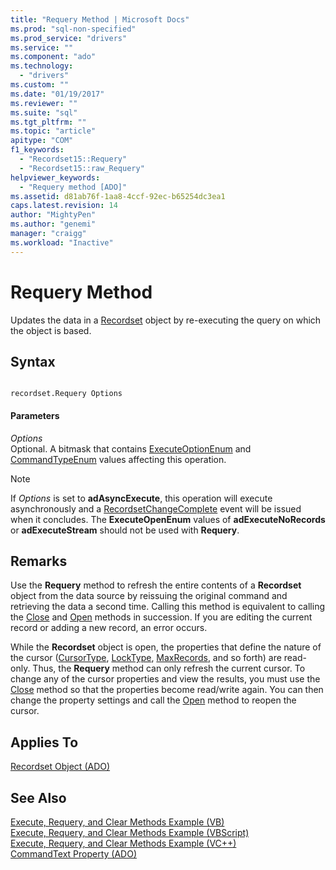 ```yaml
---
title: "Requery Method | Microsoft Docs"
ms.prod: "sql-non-specified"
ms.prod_service: "drivers"
ms.service: ""
ms.component: "ado"
ms.technology:
  - "drivers"
ms.custom: ""
ms.date: "01/19/2017"
ms.reviewer: ""
ms.suite: "sql"
ms.tgt_pltfrm: ""
ms.topic: "article"
apitype: "COM"
f1_keywords: 
  - "Recordset15::Requery"
  - "Recordset15::raw_Requery"
helpviewer_keywords: 
  - "Requery method [ADO]"
ms.assetid: d81ab76f-1aa8-4ccf-92ec-b65254dc3ea1
caps.latest.revision: 14
author: "MightyPen"
ms.author: "genemi"
manager: "craigg"
ms.workload: "Inactive"
---
```

# Requery Method
Updates the data in a [Recordset](../../../ado/reference/ado-api/recordset-object-ado.md) object by re-executing the query on which the object is based.  
  
## Syntax  
  
```  
  
recordset.Requery Options  
```  
  
#### Parameters  
 *Options*  
 Optional. A bitmask that contains [ExecuteOptionEnum](../../../ado/reference/ado-api/executeoptionenum.md) and [CommandTypeEnum](../../../ado/reference/ado-api/commandtypeenum.md) values affecting this operation.  
  
> [!NOTE]
>  If *Options* is set to **adAsyncExecute**, this operation will execute asynchronously and a [RecordsetChangeComplete](../../../ado/reference/ado-api/willchangerecordset-and-recordsetchangecomplete-events-ado.md) event will be issued when it concludes. The **ExecuteOpenEnum** values of **adExecuteNoRecords** or **adExecuteStream** should not be used with **Requery**.  
  
## Remarks  
 Use the **Requery** method to refresh the entire contents of a **Recordset** object from the data source by reissuing the original command and retrieving the data a second time. Calling this method is equivalent to calling the [Close](../../../ado/reference/ado-api/close-method-ado.md) and [Open](../../../ado/reference/ado-api/open-method-ado-recordset.md) methods in succession. If you are editing the current record or adding a new record, an error occurs.  
  
 While the **Recordset** object is open, the properties that define the nature of the cursor ([CursorType](../../../ado/reference/ado-api/cursortype-property-ado.md), [LockType](../../../ado/reference/ado-api/locktype-property-ado.md), [MaxRecords](../../../ado/reference/ado-api/maxrecords-property-ado.md), and so forth) are read-only. Thus, the **Requery** method can only refresh the current cursor. To change any of the cursor properties and view the results, you must use the [Close](../../../ado/reference/ado-api/close-method-ado.md) method so that the properties become read/write again. You can then change the property settings and call the [Open](../../../ado/reference/ado-api/open-method-ado-recordset.md) method to reopen the cursor.  
  
## Applies To  
 [Recordset Object (ADO)](../../../ado/reference/ado-api/recordset-object-ado.md)  
  
## See Also  
 [Execute, Requery, and Clear Methods Example (VB)](../../../ado/reference/ado-api/execute-requery-and-clear-methods-example-vb.md)   
 [Execute, Requery, and Clear Methods Example (VBScript)](../../../ado/reference/ado-api/execute-requery-and-clear-methods-example-vbscript.md)   
 [Execute, Requery, and Clear Methods Example (VC++)](../../../ado/reference/ado-api/execute-requery-and-clear-methods-example-vc.md)   
 [CommandText Property (ADO)](../../../ado/reference/ado-api/commandtext-property-ado.md)
